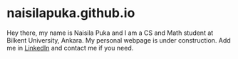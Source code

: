 # naisilapuka.github.io
Hey there, my name is Naisila Puka and I am a CS and Math student at Bilkent University, Ankara.
My personal webpage is under construction. Add me in [LinkedIn](https://www.linkedin.com/in/naisila-puka-3282898a/) and contact me if you need.
